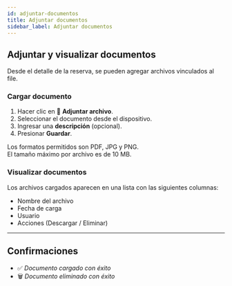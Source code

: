```yaml
---
id: adjuntar-documentos
title: Adjuntar documentos
sidebar_label: Adjuntar documentos
---
```


## Adjuntar y visualizar documentos

Desde el detalle de la reserva, se pueden agregar archivos vinculados al file.

### Cargar documento

1. Hacer clic en 📎 **Adjuntar archivo**.  
2. Seleccionar el documento desde el dispositivo.  
3. Ingresar una **descripción** (opcional).  
4. Presionar **Guardar**.

Los formatos permitidos son PDF, JPG y PNG.  
El tamaño máximo por archivo es de 10 MB.

<!-- ![Adjuntar documentos](/img/operaciones/documentos/adjuntar.png) -->

### Visualizar documentos

Los archivos cargados aparecen en una lista con las siguientes columnas:

- Nombre del archivo  
- Fecha de carga  
- Usuario  
- Acciones (Descargar / Eliminar)

---

## Confirmaciones

- ✅ *Documento cargado con éxito*  
- 🗑️ *Documento eliminado con éxito*
